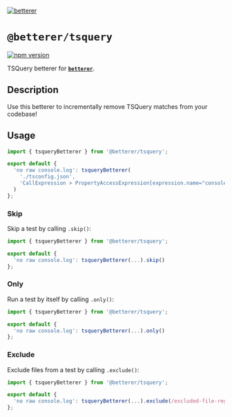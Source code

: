 [![betterer](https://github.com/phenomnomnominal/betterer/blob/master/docs/logo.png)](https://phenomnomnominal.github.io/betterer/)

# `@betterer/tsquery`

[![npm version](https://img.shields.io/npm/v/@betterer/tsquery.svg)](https://www.npmjs.com/package/@betterer/tsquery)

TSQuery betterer for [**`betterer`**](https://github.com/phenomnomnominal/betterer).

## Description

Use this betterer to incrementally remove TSQuery matches from your codebase!

## Usage

```typescript
import { tsqueryBetterer } from '@betterer/tsquery';

export default {
  'no raw console.log': tsqueryBetterer(
    './tsconfig.json',
    'CallExpression > PropertyAccessExpression[expression.name="console"][name.name="log"]'
  )
};
```

### Skip

Skip a test by calling `.skip()`:

```typescript
import { tsqueryBetterer } from '@betterer/tsquery';

export default {
  'no raw console.log': tsqueryBetterer(...).skip()
};
```

### Only

Run a test by itself by calling `.only()`:

```typescript
import { tsqueryBetterer } from '@betterer/tsquery';

export default {
  'no raw console.log': tsqueryBetterer(...).only()
};
```

### Exclude

Exclude files from a test by calling `.exclude()`:

```typescript
import { tsqueryBetterer } from '@betterer/tsquery';

export default {
  'no raw console.log': tsqueryBetterer(...).exclude(/excluded-file-regexp/)
};
```
